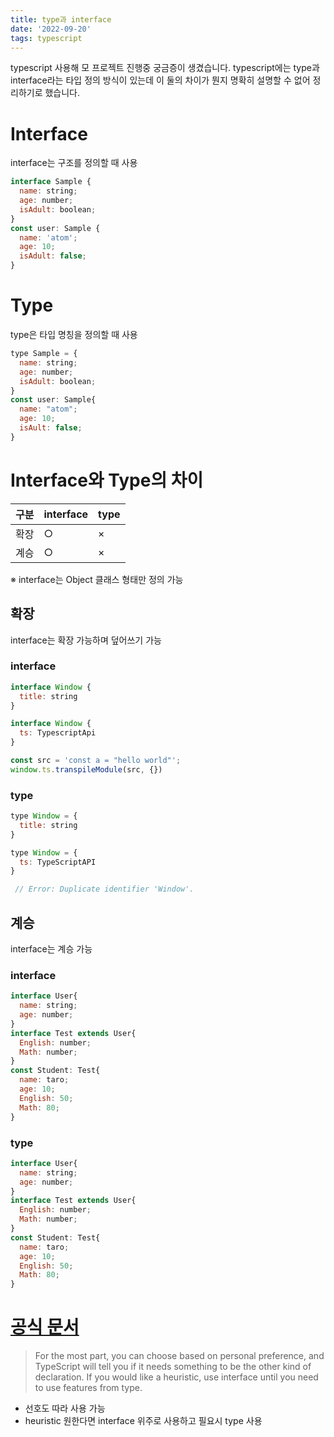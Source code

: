```yaml
---
title: type과 interface
date: '2022-09-20'
tags: typescript
---
```


typescript 사용해 모 프로젝트 진행중 궁금증이 생겼습니다.
typescript에는 type과 interface라는 타입 정의 방식이 있는데 이 둘의 차이가 뭔지 명확히 설명할 수 없어 정리하기로 했습니다.


# Interface
interface는 구조를 정의할 때 사용
```javascript
interface Sample {
  name: string;
  age: number;
  isAdult: boolean;
}
const user: Sample {
  name: 'atom';
  age: 10;
  isAdult: false;
}
```

# Type
type은 타입 명칭을 정의할 때 사용
```javascript
type Sample = {
  name: string;
  age: number;
  isAdult: boolean;
}
const user: Sample{
  name: "atom";
  age: 10;
  isAult: false;
}
```

# Interface와 Type의 차이

| 구분 | interface | type |
| -- | -- | -- |
| 확장 | ○ | × |
| 계승 | ○ | × |

※ interface는 Object 클래스 형태만 정의 가능


## 확장
interface는 확장 가능하며 덮어쓰기 가능
### interface
```javascript
interface Window {
  title: string
}

interface Window {
  ts: TypescriptApi
}

const src = 'const a = "hello world"';
window.ts.transpileModule(src, {})
```
### type
```javascript
type Window = {
  title: string
}

type Window = {
  ts: TypeScriptAPI
}

 // Error: Duplicate identifier 'Window'.
```

## 계승
interface는 계승 가능
### interface
```javascript
interface User{
  name: string;
  age: number;
}
interface Test extends User{
  English: number;
  Math: number;
}
const Student: Test{
  name: taro;
  age: 10;
  English: 50;
  Math: 80;
}
```
### type
```javascript
interface User{
  name: string;
  age: number;
}
interface Test extends User{
  English: number;
  Math: number;
}
const Student: Test{
  name: taro;
  age: 10;
  English: 50;
  Math: 80;
}
```

# [공식 문서](https://www.typescriptlang.org/docs/handbook/2/everyday-types.html#union-types)
> For the most part, you can choose based on personal preference, and TypeScript will tell you if it needs something to be the other kind of declaration. If you would like a heuristic, use interface until you need to use features from type.

- 선호도 따라 사용 가능
- heuristic 원한다면 interface 위주로 사용하고 필요시 type 사용
